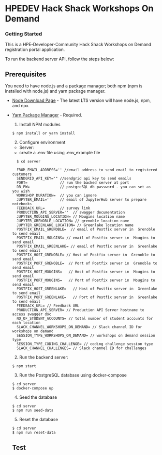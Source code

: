 # HPEDEV Hack Shack Workshops On Demand
### Getting Started
This is a HPE-Developer-Community Hack Shack Workshops on Demand registration portal application.

To run the backend server API, follow the steps below:

## Prerequisites
You need to have node.js and a package manager; both npm (npm is installed with node.js) and yarn package manager.

- [Node Download Page](https://nodejs.org/en/download/) - The latest LTS version will have node.js, npm, and npx.   
- [Yarn Package Manager](https://yarnpkg.com/en/docs/getting-started) - Required.  

  1. Install NPM modules

    ```
    $ npm install or yarn install
    ```

  2. Configure environment 

    - Server:
    - create a .env file using .env_example file
    ```
      $ cd server

      FROM_EMAIL_ADDRESS='' //email address to send email to registered customers
      SENDGRID_API_KEY="" //sendgrid api key to send emails
      PORT=               // run the backed server at port
      DB_PW=              // postgreSQL db password - you can set as you wish
      WORKSHOP_DURATION=  // you can ignore
      JUPYTER_EMAIL=''    // email of JupyterHub server to prepare notebooks
      FEEDBACK_URL=       // survey link
      PRODUCTION_API_SERVER=''  // swagger documentation
      JUPYTER_MOUGINS_LOCATION= // Mougins location name
      JUPYTER_GRENOBLE_LOCATION= // grenoble location name
      JUPYTER_GREENLAKE_LOCATION= // Greenlake location name
      POSTFIX_EMAIL_GRENOBLE=  // email of Postfix server in  Grenoble to send email
      POSTFIX_EMAIL_MOUGINS= // email of Postfix server in  Mougins to send email
      POSTFIX_EMAIL_GREENLAKE= // email of Postfix server in  Greenlake to send email
      POSTFIX_HOST_GRENOBLE= // Host of Postfix server in  Grenoble to send email
      POSTFIX_PORT_GRENOBLE=  // Port of Postfix server in  Grenoble to send email
      POSTFIX_HOST_MOUGINS=   // Host of Postfix server in  Mougins to send email
      POSTFIX_PORT_MOUGINS=   // Port of Postfix server in  Mougins to send email
      POSTFIX_HOST_GREENLAKE=   // Host of Postfix server in  Greenlake to send email
      POSTFIX_PORT_GREENLAKE=   // Port of Postfix server in  Greenlake to send email
      FEEDBACK_URL= // Feedback URL 
      PRODUCTION_API_SERVER= // Production API Server hostname to access swagger doc 
      NO_OF_STUDENT_ACCOUNTS= // total number of student accounts for each location
      SLACK_CHANNEL_WORKSHOPS_ON_DEMAND= // Slack channel ID for workshops on demand
      SESSION_TYPE_WORKSHOPS_ON_DEMAND= // workshops on demand session type
      SESSION_TYPE_CODING_CHALLENGE= // coding challenge session type
      SLACK_CHANNEL_CHALLENGES= // Slack channel ID for challenges
    ```

  2. Run the backend server:

    ```
    $ npm start
    ```

  3. Run the PostgreSQL database using docker-compose

    ```
    $ cd server
    $ docker-compose up
    ```
  4. Seed the database

    ```
    $ cd server
    $ npm run seed-data
    ```
  5. Reset the database

    ```
    $ cd server
    $ npm run reset-data
    ```
    
  ## Test